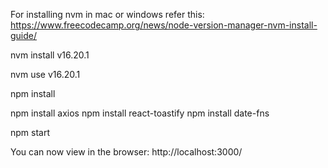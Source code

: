 

For installing nvm in mac or windows refer this: https://www.freecodecamp.org/news/node-version-manager-nvm-install-guide/


nvm install v16.20.1

nvm use v16.20.1

npm install

npm install axios
npm install react-toastify
npm install date-fns

npm start

You can now view in the browser: http://localhost:3000/
